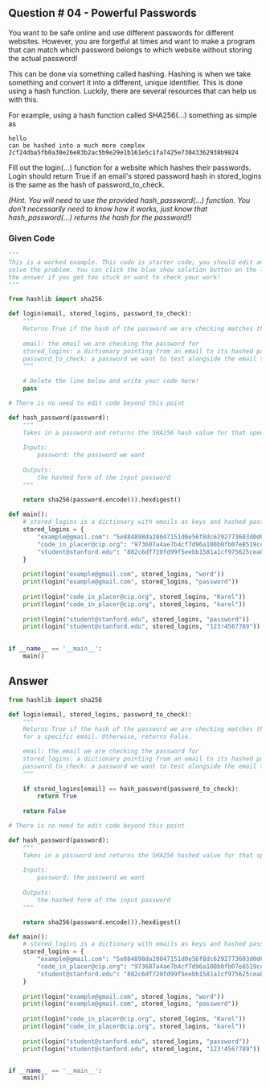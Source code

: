 ## Question # 04 - Powerful Passwords
You want to be safe online and use different passwords for different websites. However, you are forgetful at times and want to make a program that can match which password belongs to which website without storing the actual password!

This can be done via something called hashing. Hashing is when we take something and convert it into a different, unique identifier. This is done using a hash function. Luckily, there are several resources that can help us with this.

For example, using a hash function called SHA256(...) something as simple as 

```
hello
can be hashed into a much more complex 
2cf24dba5fb0a30e26e83b2ac5b9e29e1b161e5c1fa7425e73043362938b9824
```

Fill out the login(...) function for a website which hashes their passwords. Login should return True if an email's stored password hash in stored_logins is the same as the hash of password_to_check.

*(Hint. You will need to use the provided hash_password(...) function. You don't necessarily need to know how it works, just know that hash_password(...) returns the hash for the password!)*

### Given Code
```python
"""
This is a worked example. This code is starter code; you should edit and run it to 
solve the problem. You can click the blue show solution button on the left to see 
the answer if you get too stuck or want to check your work!
"""

from hashlib import sha256

def login(email, stored_logins, password_to_check):
    """
    Returns True if the hash of the password we are checking matches the one in stored_logins for a specific email. Otherwise, returns False.
    
    email: the email we are checking the password for
    stored_logins: a dictionary pointing from an email to its hashed password
    password_to_check: a password we want to test alongside the email to login with
    """
    
    # Delete the line below and write your code here!
    pass 

# There is no need to edit code beyond this point

def hash_password(password):
    """
    Takes in a password and returns the SHA256 hash value for that specific password.
    
    Inputs:
        password: the password we want
    
    Outputs:
        the hashed form of the input password
    """
    
    return sha256(password.encode()).hexdigest()

def main():
    # stored_logins is a dictionary with emails as keys and hashed passwords as values
    stored_logins = {
        "example@gmail.com": "5e884898da28047151d0e56f8dc6292773603d0d6aabbdd62a11ef721d1542d8",
        "code_in_placer@cip.org": "973607a4ae7b4cf7d96a100b0fb07e8519cc4f70441d41214a9f811577bb06cc",
        "student@stanford.edu": "882c6df720fd99f5eebb1581a1cf975625cea8a160283011c0b9512bb56c95fb"
    }
    
    print(login("example@gmail.com", stored_logins, "word"))
    print(login("example@gmail.com", stored_logins, "password"))
    
    print(login("code_in_placer@cip.org", stored_logins, "Karel"))
    print(login("code_in_placer@cip.org", stored_logins, "karel"))
    
    print(login("student@stanford.edu", stored_logins, "password"))
    print(login("student@stanford.edu", stored_logins, "123!456?789"))
    

if __name__ == '__main__':
    main()
```

## Answer
```python
from hashlib import sha256

def login(email, stored_logins, password_to_check):
    """
    Returns True if the hash of the password we are checking matches the one in stored_logins
    for a specific email. Otherwise, returns False.

    email: the email we are checking the password for
    stored_logins: a dictionary pointing from an email to its hashed password
    password_to_check: a password we want to test alongside the email to login with
    """
    
    if stored_logins[email] == hash_password(password_to_check):
        return True
    
    return False

# There is no need to edit code beyond this point

def hash_password(password):
    """
    Takes in a password and returns the SHA256 hashed value for that specific password.
    
    Inputs:
        password: the password we want
    
    Outputs:
        the hashed form of the input password
    """

    return sha256(password.encode()).hexdigest()

def main():
    # stored_logins is a dictionary with emails as keys and hashed passwords as values
    stored_logins = {
        "example@gmail.com": "5e884898da28047151d0e56f8dc6292773603d0d6aabbdd62a11ef721d1542d8",
        "code_in_placer@cip.org": "973607a4ae7b4cf7d96a100b0fb07e8519cc4f70441d41214a9f811577bb06cc",
        "student@stanford.edu": "882c6df720fd99f5eebb1581a1cf975625cea8a160283011c0b9512bb56c95fb"
    }
    
    print(login("example@gmail.com", stored_logins, "word"))
    print(login("example@gmail.com", stored_logins, "password"))
    
    print(login("code_in_placer@cip.org", stored_logins, "Karel"))
    print(login("code_in_placer@cip.org", stored_logins, "karel"))
    
    print(login("student@stanford.edu", stored_logins, "password"))
    print(login("student@stanford.edu", stored_logins, "123!456?789"))


if __name__ == '__main__':
    main()
```